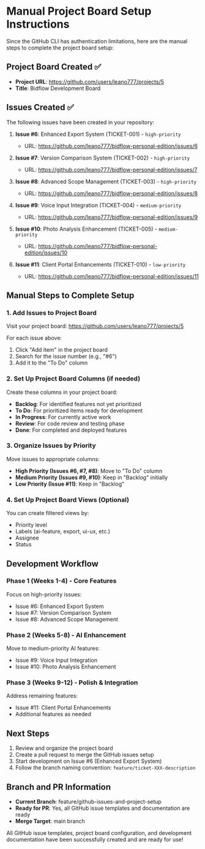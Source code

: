 # Manual Project Board Setup Instructions

Since the GitHub CLI has authentication limitations, here are the manual steps to complete the project board setup:

## Project Board Created ✅
- **Project URL**: https://github.com/users/leano777/projects/5
- **Title**: Bidflow Development Board

## Issues Created ✅
The following issues have been created in your repository:

1. **Issue #6**: Enhanced Export System (TICKET-001) - `high-priority`
   - URL: https://github.com/leano777/bidflow-personal-edition/issues/6
   
2. **Issue #7**: Version Comparison System (TICKET-002) - `high-priority`  
   - URL: https://github.com/leano777/bidflow-personal-edition/issues/7
   
3. **Issue #8**: Advanced Scope Management (TICKET-003) - `high-priority`
   - URL: https://github.com/leano777/bidflow-personal-edition/issues/8
   
4. **Issue #9**: Voice Input Integration (TICKET-004) - `medium-priority`
   - URL: https://github.com/leano777/bidflow-personal-edition/issues/9
   
5. **Issue #10**: Photo Analysis Enhancement (TICKET-005) - `medium-priority`
   - URL: https://github.com/leano777/bidflow-personal-edition/issues/10
   
6. **Issue #11**: Client Portal Enhancements (TICKET-010) - `low-priority`
   - URL: https://github.com/leano777/bidflow-personal-edition/issues/11

## Manual Steps to Complete Setup

### 1. Add Issues to Project Board
Visit your project board: https://github.com/users/leano777/projects/5

For each issue above:
1. Click "Add item" in the project board
2. Search for the issue number (e.g., "#6")
3. Add it to the "To Do" column

### 2. Set Up Project Board Columns (if needed)
Create these columns in your project board:
- **Backlog**: For identified features not yet prioritized
- **To Do**: For prioritized items ready for development
- **In Progress**: For currently active work
- **Review**: For code review and testing phase  
- **Done**: For completed and deployed features

### 3. Organize Issues by Priority
Move issues to appropriate columns:
- **High Priority (Issues #6, #7, #8)**: Move to "To Do" column
- **Medium Priority (Issues #9, #10)**: Keep in "Backlog" initially
- **Low Priority (Issue #11)**: Keep in "Backlog"

### 4. Set Up Project Board Views (Optional)
You can create filtered views by:
- Priority level
- Labels (ai-feature, export, ui-ux, etc.)
- Assignee
- Status

## Development Workflow

### Phase 1 (Weeks 1-4) - Core Features
Focus on high-priority issues:
- Issue #6: Enhanced Export System
- Issue #7: Version Comparison System  
- Issue #8: Advanced Scope Management

### Phase 2 (Weeks 5-8) - AI Enhancement  
Move to medium-priority AI features:
- Issue #9: Voice Input Integration
- Issue #10: Photo Analysis Enhancement

### Phase 3 (Weeks 9-12) - Polish & Integration
Address remaining features:
- Issue #11: Client Portal Enhancements
- Additional features as needed

## Next Steps

1. Review and organize the project board
2. Create a pull request to merge the GitHub issues setup
3. Start development on Issue #6 (Enhanced Export System)
4. Follow the branch naming convention: `feature/ticket-XXX-description`

## Branch and PR Information

- **Current Branch**: feature/github-issues-and-project-setup
- **Ready for PR**: Yes, all GitHub issue templates and documentation are ready
- **Merge Target**: main branch

All GitHub issue templates, project board configuration, and development documentation have been successfully created and are ready for use!
